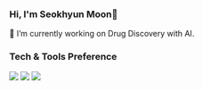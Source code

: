 <!--
**mseok/mseok** is a ✨ _special_ ✨ repository because its `README.md` (this file) appears on your GitHub profile.

Here are some ideas to get you started:

- 🔭 I’m currently working on ...
- 🌱 I’m currently learning ...
- 👯 I’m looking to collaborate on ...
- 🤔 I’m looking for help with ...
- 💬 Ask me about ...
- 📫 How to reach me: ...
- 😄 Pronouns: ...
- ⚡ Fun fact: ...
-->


### Hi, I'm Seokhyun Moon👋

🌱 I’m currently working on Drug Discovery with AI.

### Tech & Tools Preference

<img src="https://img.shields.io/badge/-Python-blue?style=flat&logo=python&logoColor=yellow">  <img src="http://img.shields.io/badge/-Git-F1502F?style=flat&logo=git&logoColor=FFFFFF"> <img src="https://img.shields.io/badge/-bash%20-black">
